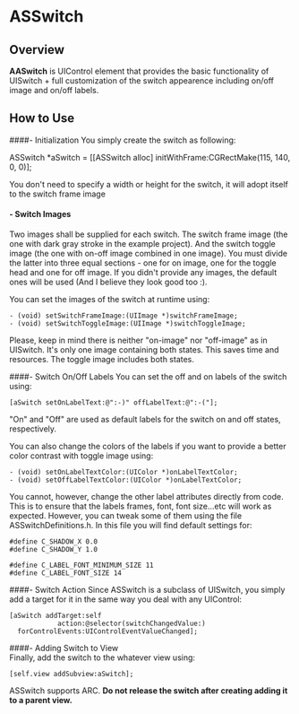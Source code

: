 # ASSwitch

## Overview

**AASwitch** is UIControl element that provides the basic functionality of UISwitch + full customization of the switch appearence including on/off image and on/off labels.

## How to Use

####- Initialization
You simply create the switch as following:

  ASSwitch *aSwitch = [[ASSwitch alloc] initWithFrame:CGRectMake(115, 140, 0, 0)];

You don't need to specify a width or height for the switch, it will adopt itself to the switch frame image

#### - Switch Images
Two images shall be supplied for each switch. The switch frame image (the one with dark gray stroke in the example project). And the switch toggle image (the one with on-off image combined in one image). You must divide the latter into three equal sections - one for on image, one for the toggle head and one for off image. If you didn't provide any images, the default ones will be used (And I believe they look good too :).

You can set the images of the switch at runtime using:

	- (void) setSwitchFrameImage:(UIImage *)switchFrameImage;
	- (void) setSwitchToggleImage:(UIImage *)switchToggleImage;
	
Please, keep in mind there is neither "on-image" nor "off-image" as in UISwitch. It's only one image containing both states. This saves time and resources. The toggle image includes both states.	

####- Switch On/Off Labels
You can set the off and on labels of the switch using:

	[aSwitch setOnLabelText:@":-)" offLabelText:@":-("];
	
"On" and "Off" are used as default labels for the switch on and off states, respectively. 

You can also change the colors of the labels if you want to provide a better color contrast with toggle image using:

	- (void) setOnLabelTextColor:(UIColor *)onLabelTextColor;
	- (void) setOffLabelTextColor:(UIColor *)onLabelTextColor;

You cannot, however, change the other label attributes directly from code. This is to ensure that the labels frames, font, font size…etc will work as expected. However, you can tweak some of them using the file ASSwitchDefinitions.h. In this file you will find default settings for:

	#define C_SHADOW_X 0.0
	#define C_SHADOW_Y 1.0

	#define C_LABEL_FONT_MINIMUM_SIZE 11
	#define C_LABEL_FONT_SIZE 14

####- Switch Action
Since ASSwitch is a subclass of UISwitch, you simply add a target for it in the same way you deal with any UIControl:

	[aSwitch addTarget:self
                action:@selector(switchChangedValue:)
      forControlEvents:UIControlEventValueChanged];
      
####- Adding Switch to View      
Finally, add the switch to the whatever view using:

	[self.view addSubview:aSwitch];
	
ASSwitch supports ARC. **Do not release the switch after creating adding it to a parent view.**
